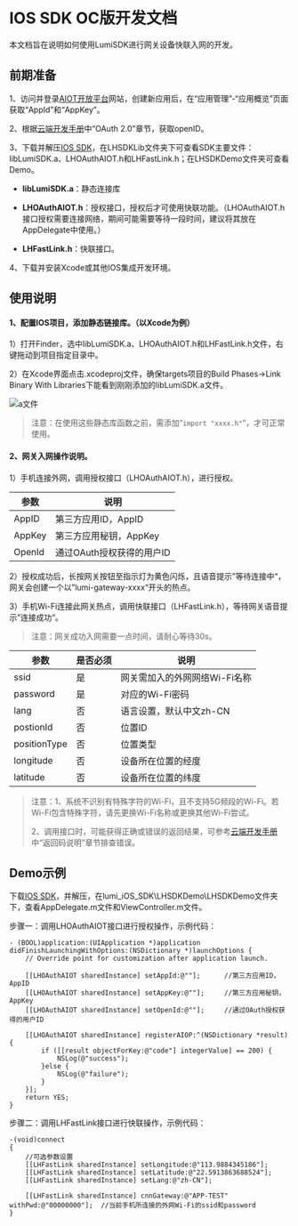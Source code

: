 # IOS SDK OC版开发文档

本文档旨在说明如何使用LumiSDK进行网关设备快联入网的开发。



## 前期准备

1、访问并登录[AIOT开放平台](https://opencloud.aqara.cn/)网站，创建新应用后，在“应用管理”-“应用概览”页面获取“AppId”和“AppKey”。

2、根据[云端开发手册](http://docs.opencloud.aqara.cn/development/cloud-development/#oauth20)中“OAuth 2.0”章节，获取openID。

3、下载并解压[IOS SDK](http://cdn.cnbj2.fds.api.mi-img.com/cdn/aiot/sdk/aiot_sdk_fastlink_ios_v0.3.zip)，在LHSDKLib文件夹下可查看SDK主要文件：libLumiSDK.a、LHOAuthAIOT.h和LHFastLink.h；在LHSDKDemo文件夹可查看Demo。

- **libLumiSDK.a**：静态连接库


- **LHOAuthAIOT.h**：授权接口，授权后才可使用快联功能。（LHOAuthAIOT.h接口授权需要连接网络，期间可能需要等待一段时间，建议将其放在AppDelegate中使用。）
- **LHFastLink.h**：快联接口。

4、下载并安装Xcode或其他IOS集成开发环境。



## 使用说明

#### 1、配置IOS项目，添加静态链接库。（以Xcode为例）

1）打开Finder，选中libLumiSDK.a、LHOAuthAIOT.h和LHFastLink.h文件，右键拖动到项目指定目录中。

2）在Xcode界面点击.xcodeproj文件，确保targets项目的Build Phases->Link Binary With Libraries下能看到刚刚添加的libLumiSDK.a文件。

![a文件](http://cdn.cnbj2.fds.api.mi-img.com/cdn/aiot/doc-images/zh/sdk/ios-sdk.png)

> 注意：在使用这些静态库函数之前，需添加“`import "xxxx.h"`“，才可正常使用。



#### 2、网关入网操作说明。

1）手机连接外网，调用授权接口（LHOAuthAIOT.h），进行授权。

| 参数     | 说明               |
| ------ | ---------------- |
| AppID  | 第三方应用ID，AppID    |
| AppKey | 第三方应用秘钥，AppKey   |
| OpenId | 通过OAuth授权获得的用户ID |

2）授权成功后，长按网关按钮至指示灯为黄色闪烁，且语音提示”等待连接中“，网关会创建一个以”lumi-gateway-xxxx“开头的热点。

3）手机Wi-Fi连接此网关热点，调用快联接口（LHFastLink.h），等待网关语音提示”连接成功“。

> 注意：网关成功入网需要一点时间，请耐心等待30s。

| 参数           | 是否必须 | 说明                |
| ------------ | ---- | ----------------- |
| ssid         | 是    | 网关需加入的外网网络Wi-Fi名称 |
| password     | 是    | 对应的Wi-Fi密码        |
| lang         | 否    | 语言设置，默认中文zh-CN    |
| postionId    | 否    | 位置ID              |
| positionType | 否    | 位置类型              |
| longitude    | 否    | 设备所在位置的经度         |
| latitude     | 否    | 设备所在位置的纬度         |

> 注意：1、系统不识别有特殊字符的Wi-Fi，且不支持5G频段的Wi-Fi。若Wi-Fi包含特殊字符，请先更换Wi-Fi名称或更换其他Wi-Fi尝试。
>
> 2、调用接口时，可能获得正确或错误的返回结果，可参考[云端开发手册](http://docs.opencloud.aqara.cn/development/cloud-development/#_14)中“返回码说明”章节排查错误。



## Demo示例

下载[IOS SDK](http://cdn.cnbj2.fds.api.mi-img.com/cdn/aiot/sdk/aiot_sdk_fastlink_ios_v0.3.zip)，并解压，在lumi_iOS_SDK\LHSDKDemo\LHSDKDemo文件夹下，查看AppDelegate.m文件和ViewController.m文件。

步骤一：调用LHOAuthAIOT接口进行授权操作，示例代码：

```
- (BOOL)application:(UIApplication *)application didFinishLaunchingWithOptions:(NSDictionary *)launchOptions {
    // Override point for customization after application launch.
    
    [[LHOAuthAIOT sharedInstance] setAppId:@""];      //第三方应用ID，AppID
    [[LHOAuthAIOT sharedInstance] setAppKey:@""];     //第三方应用秘钥，AppKey
    [[LHOAuthAIOT sharedInstance] setOpenId:@""];     //通过OAuth授权获得的用户ID
    
    [[LHOAuthAIOT sharedInstance] registerAIOP:^(NSDictionary *result) {
        if ([[result objectForKey:@"code"] integerValue] == 200) {
            NSLog(@"success");
        }else {
            NSLog(@"failure");
        }
    }];
    return YES;
}
```

步骤二：调用LHFastLink接口进行快联操作，示例代码：

```
-(void)connect
{
    //可选参数设置
    [[LHFastLink sharedInstance] setLongitude:@"113.9884345186"];
    [[LHFastLink sharedInstance] setLatitude:@"22.5913863688524"];
    [[LHFastLink sharedInstance] setLang:@"zh-CN"];
    
    [[LHFastLink sharedInstance] cnnGateway:@"APP-TEST" withPwd:@"00000000"];  //当前手机所连接的外网Wi-Fi的ssid和password
}
```